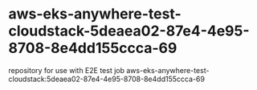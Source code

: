 # aws-eks-anywhere-test-cloudstack-5deaea02-87e4-4e95-8708-8e4dd155ccca-69
repository for use with E2E test job aws-eks-anywhere-test-cloudstack:5deaea02-87e4-4e95-8708-8e4dd155ccca-69
